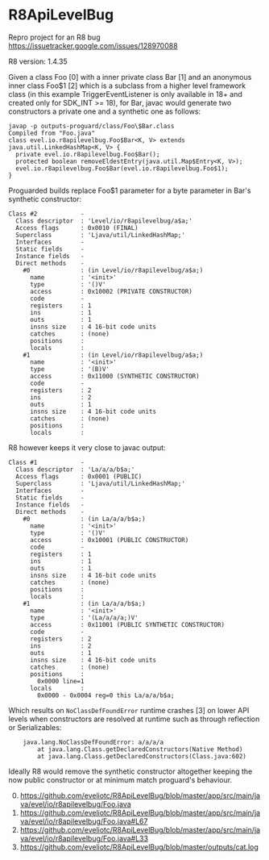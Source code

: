 # R8ApiLevelBug
Repro project for an R8 bug https://issuetracker.google.com/issues/128970088


R8 version: 1.4.35

Given a class Foo [0] with a inner private class Bar [1] and an anonymous inner class Foo$1 [2] which is a subclass from a higher level framework class (in this example TriggerEventListener is only available in 18+ and created only for SDK_INT >= 18), for Bar, javac would generate two constructors a private one and a synthetic one as follows:

```
javap -p outputs-proguard/class/Foo\$Bar.class
Compiled from "Foo.java"
class evel.io.r8apilevelbug.Foo$Bar<K, V> extends java.util.LinkedHashMap<K, V> {
  private evel.io.r8apilevelbug.Foo$Bar();
  protected boolean removeEldestEntry(java.util.Map$Entry<K, V>);
  evel.io.r8apilevelbug.Foo$Bar(evel.io.r8apilevelbug.Foo$1);
}
```

Proguarded builds replace Foo$1 parameter for a byte parameter in Bar's synthetic constructor:
```
Class #2            -
  Class descriptor  : 'Level/io/r8apilevelbug/a$a;'
  Access flags      : 0x0010 (FINAL)
  Superclass        : 'Ljava/util/LinkedHashMap;'
  Interfaces        -
  Static fields     -
  Instance fields   -
  Direct methods    -
    #0              : (in Level/io/r8apilevelbug/a$a;)
      name          : '<init>'
      type          : '()V'
      access        : 0x10002 (PRIVATE CONSTRUCTOR)
      code          -
      registers     : 1
      ins           : 1
      outs          : 1
      insns size    : 4 16-bit code units
      catches       : (none)
      positions     :
      locals        :
    #1              : (in Level/io/r8apilevelbug/a$a;)
      name          : '<init>'
      type          : '(B)V'
      access        : 0x11000 (SYNTHETIC CONSTRUCTOR)
      code          -
      registers     : 2
      ins           : 2
      outs          : 1
      insns size    : 4 16-bit code units
      catches       : (none)
      positions     :
      locals        :
```

R8 however keeps it very close to javac output:
```
Class #1            -
  Class descriptor  : 'La/a/a/b$a;'
  Access flags      : 0x0001 (PUBLIC)
  Superclass        : 'Ljava/util/LinkedHashMap;'
  Interfaces        -
  Static fields     -
  Instance fields   -
  Direct methods    -
    #0              : (in La/a/a/b$a;)
      name          : '<init>'
      type          : '()V'
      access        : 0x10001 (PUBLIC CONSTRUCTOR)
      code          -
      registers     : 1
      ins           : 1
      outs          : 1
      insns size    : 4 16-bit code units
      catches       : (none)
      positions     :
      locals        :
    #1              : (in La/a/a/b$a;)
      name          : '<init>'
      type          : '(La/a/a/a;)V'
      access        : 0x11001 (PUBLIC SYNTHETIC CONSTRUCTOR)
      code          -
      registers     : 2
      ins           : 2
      outs          : 1
      insns size    : 4 16-bit code units
      catches       : (none)
      positions     :
        0x0000 line=1
      locals        :
        0x0000 - 0x0004 reg=0 this La/a/a/b$a;
```

Which results on `NoClassDefFoundError` runtime crashes [3] on lower API levels when constructors are resolved at runtime such as through reflection or Serializables:

```
    java.lang.NoClassDefFoundError: a/a/a/a
        at java.lang.Class.getDeclaredConstructors(Native Method)
        at java.lang.Class.getDeclaredConstructors(Class.java:602)
```

Ideally R8 would remove the synthetic constructor altogether keeping the now public constructor or at minimum match proguard's behaviour.

0. https://github.com/eveliotc/R8ApiLevelBug/blob/master/app/src/main/java/evel/io/r8apilevelbug/Foo.java
1. https://github.com/eveliotc/R8ApiLevelBug/blob/master/app/src/main/java/evel/io/r8apilevelbug/Foo.java#L67
2. https://github.com/eveliotc/R8ApiLevelBug/blob/master/app/src/main/java/evel/io/r8apilevelbug/Foo.java#L33
3. https://github.com/eveliotc/R8ApiLevelBug/blob/master/outputs/cat.log
